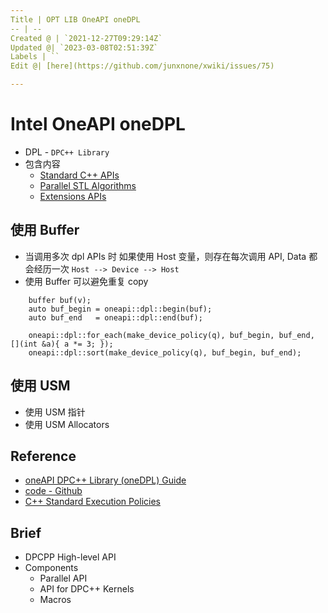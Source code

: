 ```yaml
---
Title | OPT LIB OneAPI oneDPL
-- | --
Created @ | `2021-12-27T09:29:14Z`
Updated @| `2023-03-08T02:51:39Z`
Labels | ``
Edit @| [here](https://github.com/junxnone/xwiki/issues/75)

---
```

# Intel OneAPI oneDPL

- DPL - `DPC++ Library`
- 包含内容
  - [Standard C++ APIs](https://www.intel.com/content/www/us/en/docs/onedpl/developer-guide/2022-0/tested-standard-c-apis.html)
  - [Parallel STL Algorithms](https://www.intel.com/content/www/us/en/developer/articles/guide/get-started-with-parallel-stl.html)
  - [Extensions APIs](https://www.intel.com/content/www/us/en/docs/onedpl/developer-guide/2022-0/parallel-api.html)

## 使用 Buffer
- 当调用多次 dpl APIs 时 如果使用 Host 变量，则存在每次调用 API, Data 都会经历一次 `Host --> Device --> Host`
- 使用 Buffer 可以避免重复 copy

```
    buffer buf(v);
    auto buf_begin = oneapi::dpl::begin(buf);
    auto buf_end   = oneapi::dpl::end(buf);

    oneapi::dpl::for_each(make_device_policy(q), buf_begin, buf_end, [](int &a){ a *= 3; });
    oneapi::dpl::sort(make_device_policy(q), buf_begin, buf_end);
```

## 使用 USM
- 使用 USM 指针
- 使用 USM Allocators

## Reference
- [oneAPI DPC++ Library (oneDPL) Guide](https://oneapi-src.github.io/oneDPL/index.html)
- [code - Github](https://github.com/oneapi-src/oneDPL)
- [C++ Standard Execution Policies](https://en.cppreference.com/w/cpp/algorithm/execution_policy_tag_t)

## Brief
- DPCPP High-level API
- Components
  - Parallel API
  - API for DPC++ Kernels
  - Macros




